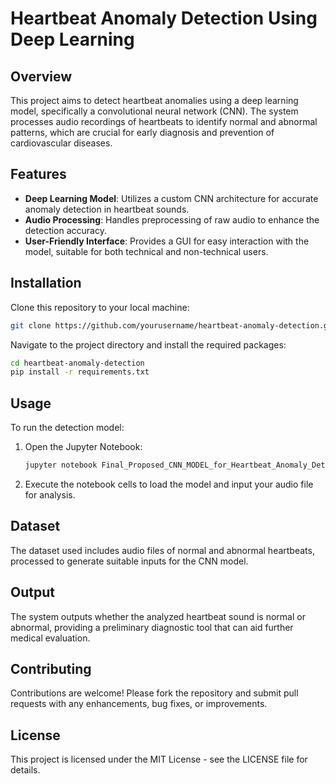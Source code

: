 
# Heartbeat Anomaly Detection Using Deep Learning

## Overview
This project aims to detect heartbeat anomalies using a deep learning model, specifically a convolutional neural network (CNN). The system processes audio recordings of heartbeats to identify normal and abnormal patterns, which are crucial for early diagnosis and prevention of cardiovascular diseases.

## Features
- **Deep Learning Model**: Utilizes a custom CNN architecture for accurate anomaly detection in heartbeat sounds.
- **Audio Processing**: Handles preprocessing of raw audio to enhance the detection accuracy.
- **User-Friendly Interface**: Provides a GUI for easy interaction with the model, suitable for both technical and non-technical users.

## Installation
Clone this repository to your local machine:
```bash
git clone https://github.com/yourusername/heartbeat-anomaly-detection.git
```
Navigate to the project directory and install the required packages:
```bash
cd heartbeat-anomaly-detection
pip install -r requirements.txt
```

## Usage
To run the detection model:
1. Open the Jupyter Notebook:
   ```bash
   jupyter notebook Final_Proposed_CNN_MODEL_for_Heartbeat_Anomaly_Detection.ipynb
   ```
2. Execute the notebook cells to load the model and input your audio file for analysis.

## Dataset
The dataset used includes audio files of normal and abnormal heartbeats, processed to generate suitable inputs for the CNN model.

## Output
The system outputs whether the analyzed heartbeat sound is normal or abnormal, providing a preliminary diagnostic tool that can aid further medical evaluation.

## Contributing
Contributions are welcome! Please fork the repository and submit pull requests with any enhancements, bug fixes, or improvements.

## License
This project is licensed under the MIT License - see the LICENSE file for details.
